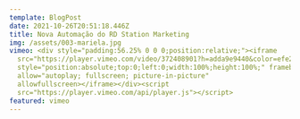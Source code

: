 ```yaml
---
template: BlogPost
date: 2021-10-26T20:51:18.446Z
title: Nova Automação do RD Station Marketing
img: /assets/003-mariela.jpg
vimeo: <div style="padding:56.25% 0 0 0;position:relative;"><iframe
  src="https://player.vimeo.com/video/372408901?h=adda9e9440&color=efe200&title=0&byline=0&portrait=0"
  style="position:absolute;top:0;left:0;width:100%;height:100%;" frameborder="0"
  allow="autoplay; fullscreen; picture-in-picture"
  allowfullscreen></iframe></div><script
  src="https://player.vimeo.com/api/player.js"></script>
featured: vimeo
---
```

